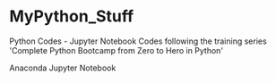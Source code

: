 # MyPython_Stuff
Python Codes - Jupyter Notebook
Codes following the training series 'Complete Python Bootcamp from Zero to Hero in Python'

Anaconda
Jupyter Notebook 
